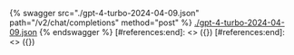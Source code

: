 [#references:start]: <> ({ "template": "openapi" })
[#references:start]: <> ({ "template": "openapi" })
{% swagger src="./gpt-4-turbo-2024-04-09.json" path="/v2/chat/completions" method="post" %}
[./gpt-4-turbo-2024-04-09.json](./gpt-4-turbo-2024-04-09.json)
{% endswagger %}
[#references:end]: <> ({})
[#references:end]: <> ({})